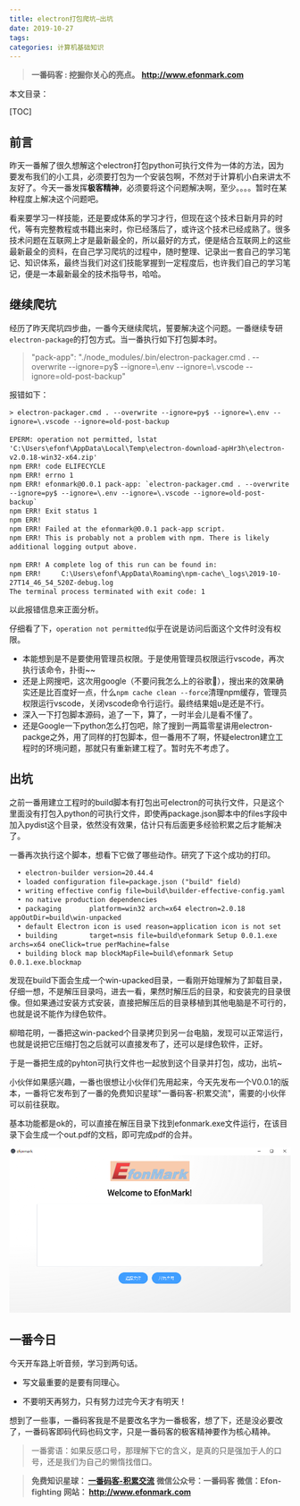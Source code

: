 ```yaml
---
title: electron打包爬坑—出坑
date: 2019-10-27
tags: 
categories: 计算机基础知识
---
```


> **一番码客 : 挖掘你关心的亮点。**
> **http://www.efonmark.com**

本文目录：

[TOC]

## 前言

昨天一番解了很久想解这个electron打包python可执行文件为一体的方法，因为要发布我们的小工具，必须要打包为一个安装包啊，不然对于计算机小白来讲太不友好了。今天一番发挥**极客精神**，必须要将这个问题解决啊，至少。。。。暂时在某种程度上解决这个问题吧。

看来要学习一样技能，还是要成体系的学习才行，但现在这个技术日新月异的时代，等有完整教程或书籍出来时，你已经落后了，或许这个技术已经成熟了。很多技术问题在互联网上才是最新最全的，所以最好的方式，便是结合互联网上的这些最新最全的资料，在自己学习爬坑的过程中，随时整理、记录出一套自己的学习笔记、知识体系，最终当我们对这们技能掌握到一定程度后，也许我们自己的学习笔记，便是一本最新最全的技术指导书，哈哈。

<!--more-->

## 继续爬坑

经历了昨天爬坑四步曲，一番今天继续爬坑，誓要解决这个问题。一番继续专研`electron-package`的打包方式。当一番执行如下打包脚本时。

>  "pack-app": "./node_modules/.bin/electron-packager.cmd . --overwrite --ignore=py$ --ignore=\\.env --ignore=\\.vscode --ignore=old-post-backup"

报错如下：

```
> electron-packager.cmd . --overwrite --ignore=py$ --ignore=\.env --ignore=\.vscode --ignore=old-post-backup

EPERM: operation not permitted, lstat 'C:\Users\efonf\AppData\Local\Temp\electron-download-apHr3h\electron-v2.0.18-win32-x64.zip'
npm ERR! code ELIFECYCLE
npm ERR! errno 1
npm ERR! efonmark@0.0.1 pack-app: `electron-packager.cmd . --overwrite --ignore=py$ --ignore=\.env --ignore=\.vscode --ignore=old-post-backup`
npm ERR! Exit status 1
npm ERR! 
npm ERR! Failed at the efonmark@0.0.1 pack-app script.
npm ERR! This is probably not a problem with npm. There is likely additional logging output above.

npm ERR! A complete log of this run can be found in:
npm ERR!     C:\Users\efonf\AppData\Roaming\npm-cache\_logs\2019-10-27T14_46_54_520Z-debug.log
The terminal process terminated with exit code: 1
```

以此报错信息来正面分析。

仔细看了下，`operation not permitted`似乎在说是访问后面这个文件时没有权限。

* 本能想到是不是要使用管理员权限。于是使用管理员权限运行vscode，再次执行该命令，扑街~~
* 还是上网搜吧，这次用google（不要问我怎么上的谷歌🧐），搜出来的效果确实还是比百度好一点，什么`npm cache clean --force`清理npm缓存，管理员权限运行vscode，关闭vscode命令行运行。最终结果姐u是还是不行。
* 深入一下打包脚本源码，追了一下，算了，一时半会儿是看不懂了。
* 还是Google一下python怎么打包吧，除了搜到一两篇零星讲用electron-packge之外，用了同样的打包脚本，但一番用不了啊，怀疑electron建立工程时的环境问题，那就只有重新建工程了。暂时先不考虑了。

## 出坑

之前一番用建立工程时的build脚本有打包出可electron的可执行文件，只是这个里面没有打包入python的可执行文件，即使再package.json脚本中的files字段中加入pydist这个目录，依然没有效果，估计只有后面更多经验积累之后才能解决了。

一番再次执行这个脚本，想看下它做了哪些动作。研究了下这个成功的打印。

```
  • electron-builder version=20.44.4
  • loaded configuration file=package.json ("build" field)
  • writing effective config file=build\builder-effective-config.yaml
  • no native production dependencies
  • packaging       platform=win32 arch=x64 electron=2.0.18 appOutDir=build\win-unpacked
  • default Electron icon is used reason=application icon is not set
  • building        target=nsis file=build\efonmark Setup 0.0.1.exe archs=x64 oneClick=true perMachine=false
  • building block map blockMapFile=build\efonmark Setup 0.0.1.exe.blockmap
```

发现在build下面会生成一个win-upacked目录，一看刚开始理解为了卸载目录，仔细一想，不是解压目录吗，进去一看，果然时解压后的目录，和安装完的目录很像。但如果通过安装方式安装，直接把解压后的目录移植到其他电脑是不可行的，也就是说不能作为绿色软件。

柳暗花明，一番把这win-packed个目录拷贝到另一台电脑，发现可以正常运行，也就是说把它压缩打包之后就可以直接发布了，还可以是绿色软件，正好。

于是一番把生成的pyhton可执行文件也一起放到这个目录并打包，成功，出坑~

小伙伴如果感兴趣，一番也很想让小伙伴们先用起来，今天先发布一个V0.0.1的版本，一番将它发布到了一番的免费知识星球"一番码客-积累交流"，需要的小伙伴可以前往获取。

基本功能都是ok的，可以直接在解压目录下找到efonmark.exe文件运行，在该目录下会生成一个out.pdf的文档，即可完成pdf的合并。

![](2019-10-27-electron打包爬坑-出坑/01.png)

## 一番今日

今天开车路上听音频，学习到两句话。

* 写文最重要的是要有同理心。

* 不要明天再努力，只有努力过完今天才有明天！

想到了一些事，一番码客我是不是要改名字为一番极客，想了下，还是没必要改了，一番码客即码代码也码文字，只是一番码客的极客精神要作为核心精神。

> 一番雾语：如果反感口号，那理解下它的含义，是真的只是强加于人的口号，还是我们为自己的懒惰找借口。



> **免费知识星球： [一番码客-积累交流]([wwww](https://t.zsxq.com/NRVBURr))**
> **微信公众号：一番码客**
> **微信：Efon-fighting**
> **网站： http://www.efonmark.com**